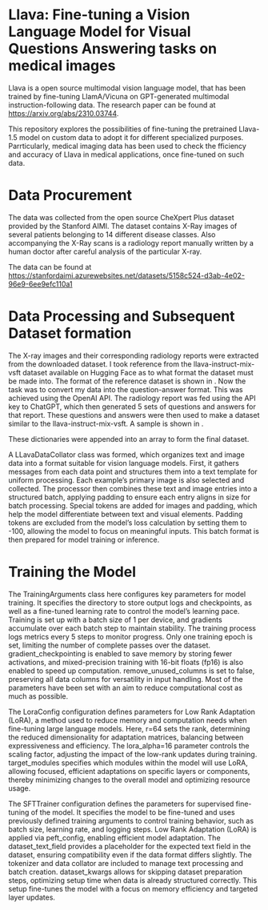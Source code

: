 # Llava: Fine-tuning a Vision Language Model for Visual Questions Answering tasks on medical images
Llava is a open source multimodal vision language model, that has been trained by fine-tuning LlamA/Vicuna on GPT-generated multimodal instruction-following data. The research paper can be found at https://arxiv.org/abs/2310.03744.

This repository explores the possibilities of fine-tuning the pretrained Llava-1.5 model on custom data to adopt it for different specialized purposes. Parrticularly, medical imaging data has been used to check the fficiency and accuracy of Llava in medical applications, once fine-tuned on such data.

# Data Procurement
The data was collected from the open source CheXpert Plus dataset provided by the Stanford AIMI. The dataset contains X-Ray images of several patients belonging to 14 different disease classes. Also accompanying the X-Ray scans is a radiology report manually written by a human doctor after careful analysis of the particular X-ray. 

The data can be found at https://stanfordaimi.azurewebsites.net/datasets/5158c524-d3ab-4e02-96e9-6ee9efc110a1

# Data Processing and Subsequent Dataset formation
The X-ray images and their corresponding radiology reports were extracted from the downloaded dataset. I took reference from the llava-instruct-mix-vsft dataset available on Hugging Face as to what format the dataset must be made into. The format of the reference dataset is shown in . Now the task was to convert my data into the question-answer format. 
This was achieved using the OpenAI API. The radiology report was fed using the API key to ChatGPT, which then generated 5 sets of questions and answers for that report. These questions and answers were then used to make a dataset similar to the llava-instruct-mix-vsft. A sample is shown in .

These dictionaries were appended into an array to form the final dataset.

A LLavaDataCollator class was formed, which organizes text and image data into a format suitable for vision language models. First, it gathers messages from each data point and structures them into a text template for uniform processing. Each example’s primary image is also selected and collected. The processor then combines these text and image entries into a structured batch, applying padding to ensure each entry aligns in size for batch processing. Special tokens are added for images and padding, which help the model differentiate between text and visual elements. Padding tokens are excluded from the model’s loss calculation by setting them to -100, allowing the model to focus on meaningful inputs. This batch format is then prepared for model training or inference.

# Training the Model
The TrainingArguments class here configures key parameters for model training. It specifies the directory to store output logs and checkpoints, as well as a fine-tuned learning rate to control the model’s learning pace. Training is set up with a batch size of 1 per device, and gradients accumulate over each batch step to maintain stability. The training process logs metrics every 5 steps to monitor progress. Only one training epoch is set, limiting the number of complete passes over the dataset. gradient_checkpointing is enabled to save memory by storing fewer activations, and mixed-precision training with 16-bit floats (fp16) is also enabled to speed up computation. remove_unused_columns is set to false, preserving all data columns for versatility in input handling. Most of the parameters have been set with an aim to reduce computational cost as much as possible.

The LoraConfig configuration defines parameters for Low Rank Adaptation (LoRA), a method used to reduce memory and computation needs when fine-tuning large language models. Here, r=64 sets the rank, determining the reduced dimensionality for adaptation matrices, balancing between expressiveness and efficiency. The lora_alpha=16 parameter controls the scaling factor, adjusting the impact of the low-rank updates during training. target_modules specifies which modules within the model will use LoRA, allowing focused, efficient adaptations on specific layers or components, thereby minimizing changes to the overall model and optimizing resource usage.

The SFTTrainer configuration defines the parameters for supervised fine-tuning of the model. It specifies the model to be fine-tuned and uses previously defined training arguments to control training behavior, such as batch size, learning rate, and logging steps. Low Rank Adaptation (LoRA) is applied via peft_config, enabling efficient model adaptation. The dataset_text_field provides a placeholder for the expected text field in the dataset, ensuring compatibility even if the data format differs slightly. The tokenizer and data collator are included to manage text processing and batch creation. dataset_kwargs allows for skipping dataset preparation steps, optimizing setup time when data is already structured correctly. This setup fine-tunes the model with a focus on memory efficiency and targeted layer updates.



